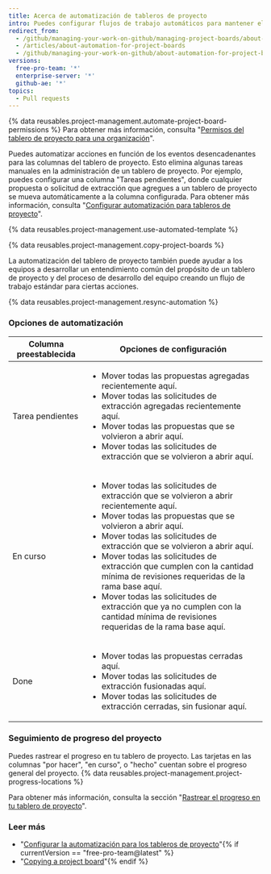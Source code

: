 ```yaml
---
title: Acerca de automatización de tableros de proyecto
intro: Puedes configurar flujos de trabajo automáticos para mantener el estado de las tarjetas del tablero de proyecto en sincronización con las propuestas y las solicitudes de extracción asociadas.
redirect_from:
  - /github/managing-your-work-on-github/managing-project-boards/about-automation-for-project-boards
  - /articles/about-automation-for-project-boards
  - /github/managing-your-work-on-github/about-automation-for-project-boards
versions:
  free-pro-team: '*'
  enterprise-server: '*'
  github-ae: '*'
topics:
  - Pull requests
---
```


{% data reusables.project-management.automate-project-board-permissions %}  Para obtener más información, consulta "[Permisos del tablero de proyecto para una organización](/articles/project-board-permissions-for-an-organization)".

Puedes automatizar acciones en función de los eventos desencadenantes para las columnas del tablero de proyecto. Esto elimina algunas tareas manuales en la administración de un tablero de proyecto. Por ejemplo, puedes configurar una columna "Tareas pendientes", donde cualquier propuesta o solicitud de extracción que agregues a un tablero de proyecto se mueva automáticamente a la columna configurada. Para obtener más información, consulta "[Configurar automatización para tableros de proyecto](/articles/configuring-automation-for-project-boards)".

{% data reusables.project-management.use-automated-template %}

{% data reusables.project-management.copy-project-boards %}

La automatización del tablero de proyecto también puede ayudar a los equipos a desarrollar un entendimiento común del propósito de un tablero de proyecto y del proceso de desarrollo del equipo creando un flujo de trabajo estándar para ciertas acciones.

{% data reusables.project-management.resync-automation %}

### Opciones de automatización

| Columna preestablecida | Opciones de configuración |
| ---------------------- | ------------------------- |
| Tarea pendientes       | <ul><li>Mover todas las propuestas agregadas recientemente aquí.</li><li>Mover todas las solicitudes de extracción agregadas recientemente aquí.</li><li>Mover todas las propuestas que se volvieron a abrir aquí.</li><li>Mover todas las solicitudes de extracción que se volvieron a abrir aquí.</li></ul> |
| En curso               | <ul><li>Mover todas las solicitudes de extracción que se volvieron a abrir recientemente aquí.</li><li>Mover todas las propuestas que se volvieron a abrir aquí.</li><li>Mover todas las solicitudes de extracción que se volvieron a abrir aquí.</li><li>Mover todas las solicitudes de extracción que cumplen con la cantidad mínima de revisiones requeridas de la rama base aquí.</li><li>Mover todas las solicitudes de extracción que ya no cumplen con la cantidad mínima de revisiones requeridas de la rama base aquí.</li></ul> |
| Done                   | <ul><li>Mover todas las propuestas cerradas aquí.</li><li>Mover todas las solicitudes de extracción fusionadas aquí.</li><li>Mover todas las solicitudes de extracción cerradas, sin fusionar aquí.</li></ul> |

### Seguimiento de progreso del proyecto

Puedes rastrear el progreso en tu tablero de proyecto. Las tarjetas en las columnas "por hacer", "en curso", o "hecho" cuentan sobre el progreso general del proyecto. {% data reusables.project-management.project-progress-locations %}

Para obtener más información, consulta la sección "[Rastrear el progreso en tu tablero de proyecto](/github/managing-your-work-on-github/tracking-progress-on-your-project-board)".

### Leer más
- "[Configurar la automatización para los tableros de proyecto](/articles/configuring-automation-for-project-boards)"{% if currentVersion == "free-pro-team@latest" %}
- "[Copying a project board](/articles/copying-a-project-board)"{% endif %}
